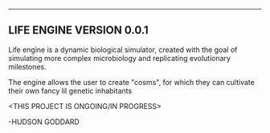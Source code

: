 ------------------------------------------------------
LIFE ENGINE VERSION 0.0.1              
------------------------------------------------------

Life engine is a dynamic biological simulator, created with the goal of simulating more complex microbiology and replicating evolutionary milestones. 

The engine allows the user to create "cosms", for which they can cultivate their own fancy lil genetic inhabitants

<THIS PROJECT IS ONGOING/IN PROGRESS>



-HUDSON GODDARD


















          
